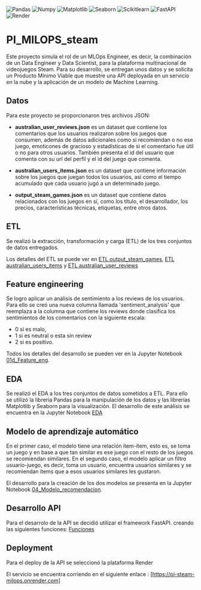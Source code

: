 ![Pandas](https://img.shields.io/badge/-Pandas-333333?style=flat&logo=pandas)
![Numpy](https://img.shields.io/badge/-Numpy-333333?style=flat&logo=numpy)
![Matplotlib](https://img.shields.io/badge/-Matplotlib-333333?style=flat&logo=matplotlib)
![Seaborn](https://img.shields.io/badge/-Seaborn-333333?style=flat&logo=seaborn)
![Scikitlearn](https://img.shields.io/badge/-Scikitlearn-333333?style=flat&logo=scikitlearn)
![FastAPI](https://img.shields.io/badge/-FastAPI-333333?style=flat&logo=fastapi)
![Render](https://img.shields.io/badge/-Render-333333?style=flat&logo=render)

# PI_MILOPS_steam

Este proyecto simula el rol de un MLOps Engineer, es decir, la combinación de un Data Engineer y Data Scientist, para la plataforma multinacional de videojuegos Steam. Para su desarrollo, se entregan unos datos y se solicita un Producto Mínimo Viable que muestre una API deployada en un servicio en la nube y la aplicación de un modelo de Machine Learning.

## Datos

Para este proyecto se proporcionaron tres archivos JSON:

* **australian_user_reviews.json** es un dataset que contiene los comentarios que los usuarios realizaron sobre los juegos que consumen, además de datos adicionales como si recomiendan o no ese juego, emoticones de gracioso y estadísticas de si el comentario fue útil o no para otros usuarios. También presenta el id del usuario que comenta con su url del perfil y el id del juego que comenta.

* **australian_users_items.json** es un dataset que contiene información sobre los juegos que juegan todos los usuarios, así como el tiempo acumulado que cada usuario jugó a un determinado juego.

* **output_steam_games.json** es un dataset que contiene datos relacionados con los juegos en sí, como los título, el desarrollador, los precios, características técnicas, etiquetas, entre otros datos.

## ETL

Se realizó la extracción, transformación y carga (ETL) de los tres conjuntos de datos entregados.

Los detalles del ETL se puede ver en [ETL output_steam_games](https://github.com/freddyv1828/PI_MILOPS_steam/blob/main/ETL/output_steam_games.ipynb), [ETL australian_users_items](https://github.com/freddyv1828/PI_MILOPS_steam/blob/main/ETL/users_items.ipynb) y [ETL australian_user_reviews](https://github.com/freddyv1828/PI_MILOPS_steam/blob/main/ETL/user_reviews.ipynb)

## Feature engineering

Se logro aplicar un análisis de sentimiento a los reviews de los usuarios. Para ello se creó una nueva columna llamada 'sentiment_analysis' que reemplaza a la columna que contiene los reviews donde clasifica los sentimientos de los comentarios con la siguiente escala:

* 0 si es malo,
* 1 si es neutral o esta sin review
* 2 si es positivo.

Todos los detalles del desarrollo se pueden ver en la Jupyter Notebook [01d_Feature_eng](https://github.com/freddyv1828/PI_MILOPS_steam/blob/main/Feature%20Engineering/feature_engineering.ipynb).

## EDA
Se realizó el EDA a los tres conjuntos de datos sometidos a ETL. Para ello se utilizó la librería Pandas para la manipulación de los datos y las librerías Matplotlib y Seaborn para la visualización.
El desarrollo de este análisis se encuentra en la Jupyter Notebook [EDA](https://github.com/freddyv1828/PI_MILOPS_steam/blob/main/EDA/Eda.ipynb)

## Modelo de aprendizaje automático

En el primer caso, el modelo tiene una relación ítem-ítem, esto es, se toma un juego y en base a que tan similar es ese juego con el resto de los juegos se recomiendan similares. En el segundo caso, el modelo aplicar un filtro usuario-juego, es decir, toma un usuario, encuentra usuarios similares y se recomiendan ítems que a esos usuarios similares les gustaron.


El desarrollo para la creación de los dos modelos se presenta en la Jupyter Notebook [04_Modelo_recomendacion](https://github.com/freddyv1828/PI_MILOPS_steam/blob/main/Funciones/recomendacion_juego.ipynb).

## Desarrollo API

Para el desarrolo de la API se decidió utilizar el framework FastAPI. creando las siguientes funciones: [Funciones](https://github.com/freddyv1828/PI_MILOPS_steam/tree/main/Funciones)

## Deployment

Para el deploy de la API se seleccionó la plataforma Render

El servicio se encuentra corriendo en el siguiente enlace : [https://pi-steam-milops.onrender.com]


